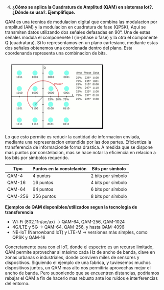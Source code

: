 4. **¿Cómo se aplica la Cuadratura de Amplitud (QAM) en sistemas lot?. ¿Dónde se usa?. Ejemplifique.**

QAM es una tecnica de modulacion digital que combina las modulacion por amplitud (AM) y la modulacion en cuadratura de fase (QPSK), Aqui se transmiten datos utilizando dos señales defasadas en 90°. Una de estas señales modula el componenete I (in-phase o fase) y la otra el componente Q (cuadratura). Si lo representamos en un plano cartesiano, mediante estas dos señales obtenemos una coordenada dentro del plano. Esta coordenanda representa una combinacion de bits.

<img src="../../E assets/Cuestionario N2/P4Img1.png" alt="QAM"
     width="300"
     style="margin-left: 20px; margin-top: 15px;" />

Lo que esto permite es reducir la cantidad de informacion enviada, mediante una representacion entendida por las dos partes. Eficientiza la transferencia de informacionde forma drastica.  A medida que se dispone mas puntos por constelacion, mas se hace notar la eficiencia en relacion a los bits por simbolos requerido.
 
| Tipo     | Puntos en la constelación  | Bits por símbolo      |
|----------|----------------------------|-----------------------|
| QAM-4    | 4 puntos                   | 2 bits por símbolo    |
| QAM-16   | 16 puntos                  | 4 bits por símbolo    |
| QAM-64   | 64 puntos                  | 6 bits por símbolo    |
| QAM-256  | 256 puntos                 | 8 bits por símbolo    |

**Ejemplos de QAM disponibles/utilizados segun la tecnologia de transferencia**

- Wi-Fi (802.11n/ac/ax) → QAM-64, QAM-256, QAM-1024
- 4G/LTE y 5G → QAM-64, QAM-256, y hasta QAM-4096
- NB-IoT (Narrowband IoT) y LTE-M → versiones más simples, como QPSK y QAM-16

Concretamente para con el IoT, donde el espectro es un recurso limitado, QAM permite aprovechar al máximo cada Hz de ancho de banda, clave en zonas urbanas o industriales, donde conviven miles de sensores y dispositivos. Siguiendo el ejemplo de una fabrica, y tuviesemos muchos dispositivos juntos, un QAM mas alto nos permitiria aprovechas mejor el ancho de banda. Pero suponiendo que se encuentren distancias, podriamos rebajar el QAM a fin de hacerlo mas rebusto ante los ruidos e interferencias del entorno.



